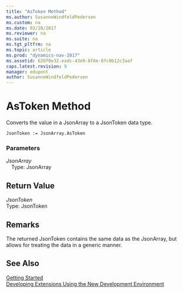 ```yaml
---
title: "AsToken Method"
ms.author: SusanneWindfeldPedersen
ms.custom: na
ms.date: 03/28/2017
ms.reviewer: na
ms.suite: na
ms.tgt_pltfrm: na
ms.topic: article
ms.prod: "dynamics-nav-2017"
ms.assetid: 620f0e32-eadc-43e9-8f6e-8fc0b12c3aaf
caps.latest.revision: 9
manager: edupont
author: SusanneWindfeldPedersen
---
```


# AsToken Method
Converts the value in a JsonArray to a JsonToken data type.

```
JsonToken := JsonArray.AsToken
```

### Parameters
*JsonArray*   
&emsp;Type: JsonArray

## Return Value
*JsonToken*  
Type: JsonToken

## Remarks
The returned JsonToken contains the same data as the JsonArray, but allows for treating the data in a generic manner.

## See Also
[Getting Started](newdev-get-started.md)  
[Developing Extensions Using the New Development Environment](newdev-dev-overview.md)
